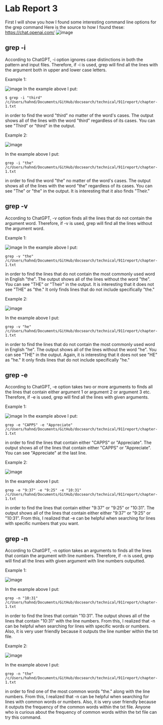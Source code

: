 # Lab Report 3 
First I will show you how I found some interesting command line options for the grep command
Here is the source to how I found these: https://chat.openai.com/
![image](https://github.com/ThomDong/cse15l-lab-reports/assets/130010181/6516879e-63d8-485b-b895-2ed6c4c95ab3)
## grep -i ##

According to ChatGPT, -i option ignores case distinctions in both the pattern and input files. Therefore, if -i is used, grep will find all the lines with the argument both in upper and lower case letters.

Example 1:

![image](https://github.com/ThomDong/cse15l-lab-reports/assets/130010181/9d84d185-2e5f-4529-8bf3-2b633fd082fc)
In the example above I put:

~~~
$ grep -i "third" /c/Users/hahnd/Documents/GitHub/docsearch/technical/911report/chapter-1.txt
~~~
in order to find the word "third" no matter of the word's cases. The output shows all of the lines with the word "third" regardless of its cases. You can see "Third" or "third" in the output.

Example 2:

![image](https://github.com/ThomDong/cse15l-lab-reports/assets/130010181/0a4c6d05-c540-4610-b760-536c217ecab1)

In the example above I put:
~~~
grep -i "the" /c/Users/hahnd/Documents/GitHub/docsearch/technical/911report/chapter-1.txt
~~~

in order to find the word "the" no matter of the word's cases. The output shows all of the lines with the word "the" regardless of its cases. You can see "The" or "the" in the output. It is interesting that it also finds "Their."

## grep -v ##

According to ChatGPT, -v option finds all the lines that do not contain the argument word. Therefore, if -v is used, grep will find all the lines without the argument word.

Example 1:

![image](https://github.com/ThomDong/cse15l-lab-reports/assets/130010181/792d671c-d00c-4867-85bc-60895db96450)
In the example above I put:
~~~
grep -v "the" /c/Users/hahnd/Documents/GitHub/docsearch/technical/911report/chapter-1.txt
~~~

in order to find the lines that do not contain the most commonly used word in English "the". The output shows all of the lines without the word "the". You can see "THE" or "Their" in the output. It is interesting that it does not see "THE" as "the." It only finds lines that do not include specifically "the."

Example 2:

![image](https://github.com/ThomDong/cse15l-lab-reports/assets/130010181/c792b28c-4262-4cfd-9a56-bfc876a40003)

In the example above I put:
~~~
grep -v "he" /c/Users/hahnd/Documents/GitHub/docsearch/technical/911report/chapter-1.txt
~~~

in order to find the lines that do not contain the most commonly used word in English "he". The output shows all of the lines without the word "he". You can see "THE" in the output. Again, it is interesting that it does not see "HE" as "he." It only finds lines that do not include specifically "he."

## grep -e ##
According to ChatGPT, -e option takes two or more arguments to finds all the lines that contain either argument 1 or argument 2 or argument 3 etc. Therefore, if -e is used, grep will find all the lines with given arguments.

Example 1:

![image](https://github.com/ThomDong/cse15l-lab-reports/assets/130010181/bcffdb3d-3312-4aa6-ae4e-364da21f71be)
In the example above I put:
~~~
grep -e "CAPPS" -e "Appreciate" /c/Users/hahnd/Documents/GitHub/docsearch/technical/911report/chapter-1.txt
~~~
in order to find the lines that contain either "CAPPS" or "Appreciate". The output shows all of the lines that contain either "CAPPS" or "Appreciate". You can see "Appreciate" at the last line.

Example 2:

![image](https://github.com/ThomDong/cse15l-lab-reports/assets/130010181/0d3d693c-344f-4c41-9beb-8d8bb361c38d)

In the example above I put:
~~~
grep -e "9:37" -e "9:25" -e "10:31" /c/Users/hahnd/Documents/GitHub/docsearch/technical/911report/chapter-1.txt
~~~
in order to find the lines that contain either "9:37" or "9:25" or "10:31". The output shows all of the lines that contain either either "9:37" or "9:25" or "10:31". From this, I realized that -e can be helpful when searching for lines with specific numbers that you want.



## grep -n ##

According to ChatGPT, -n option takes an arguments to finds all the lines that contain the argument with line numbers. Therefore, if -n is used, grep will find all the lines with given argument with line numbers outputted.

Example 1:

![image](https://github.com/ThomDong/cse15l-lab-reports/assets/130010181/e708f42d-d3a0-4fd5-80e8-0198de365509)

In the example above I put:
~~~
grep -n "10:31" /c/Users/hahnd/Documents/GitHub/docsearch/technical/911report/chapter-1.txt
~~~
in order to find the lines that contain "10:31". The output shows all of the lines that contain "10:31" with the line numbers. From this, I realized that -n can be helpful when searching for lines with specific words or numbers. Also, it is very user friendly because it outputs the line number within the txt file.

Example 2:

![image](https://github.com/ThomDong/cse15l-lab-reports/assets/130010181/250826e1-485e-456e-a642-c5ef49183cfa)

In the example above I put:
~~~
grep -n "the" /c/Users/hahnd/Documents/GitHub/docsearch/technical/911report/chapter-1.txt
~~~
in order to find one of the most common words "the." along with the line numbers. From this, I realized that -n can be helpful when searching for lines with common words or numbers. Also, it is very user friendly because it outputs the frequency of the common words within the txt file. Anyone who is curious about the frequency of common words within the txt file can try this command.

